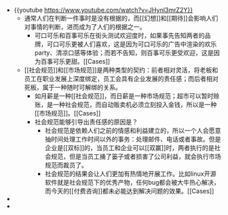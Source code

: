 - {{youtube https://www.youtube.com/watch?v=JHynl3mrZ2Y}}
	- 通常人们在判断一件事时是没有根据的，而[[幻想]]和[[期待]]会影响人们对事情的判断，进而成为了人们的根据之一。
		- 可口可乐和百事可乐在街头测试欢迎度时，如果事先告知两者的品牌，可口可乐更被人们喜欢，这是因为可口可乐的广告中渲染的欢乐party、清凉口感等体验；而若不告知，则百事可乐更受欢迎，这是因为百事可乐更甜。[[Cases]]
	- [[社会规范]]和[[市场规范]]是两种类型的契约：前者相对灵活，将老板和员工在职业发展上深度绑定，员工会具有企业发展的责任感；而后者相对死板，属于一种随时可解绑的关系。
		- 如月薪是一种[[社会规范]]，而日薪是一种市场规范；超市可以暂时赊账，是一种社会规范，而自动贩卖机必须立刻投入金钱，所以是一种[[市场规范]]。[[Cases]]
		- 社会规范能够引导出责任感的原因是？
			- 社会规范是依赖人们之前的情感和利益建立的，所以一个人会愿意抽时间处理工作时间以外的事务：处理邮件、电话或者事故。但是企业是[[双标]]的，当员工和企业可以[[双赢]]时，两者执行的是社会规范，但是当员工捅了篓子或者损害了公司利益，就会执行市场规范而裁员了。
			- 社会规范的结果会让人们更加有热情地开展工作。比如linux开源软件就是社会规范下的优秀产物，任何bug都会被大牛热心解决，而今天的[[付费咨询]]都未必能达到解决问题的效果。[[Cases]]
-
-